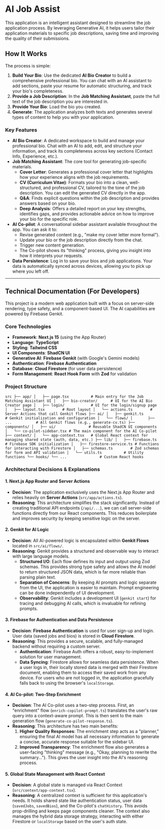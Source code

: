 # AI Job Assist

This application is an intelligent assistant designed to streamline the job application process. By leveraging Generative AI, it helps users tailor their application materials to specific job descriptions, saving time and improving the quality of their submissions.

## How It Works

The process is simple:

1.  **Build Your Bio**: Use the dedicated **AI Bio Creator** to build a comprehensive professional bio. You can chat with an AI assistant to add sections, paste your resume for automatic structuring, and track your bio's completeness.
2.  **Provide a Job Description**: In the **Job Matching Assistant**, paste the full text of the job description you are interested in.
3.  **Provide Your Bio**: Load the bio you created.
4.  **Generate**: The application analyzes both texts and generates several types of content to help you with your application.

### Key Features

-   **AI Bio Creator**: A dedicated workspace to build and manage your professional bio. Chat with an AI to add, edit, and structure your information, and track its completeness across key sections (Contact Info, Experience, etc.).
-   **Job Matching Assistant**: The core tool for generating job-specific materials.
    -   **Cover Letter**: Generates a professional cover letter that highlights how your experience aligns with the job requirements.
    -   **CV (Curriculum Vitae)**: Formats your bio into a clean, well-structured, and professional CV, tailored to the tone of the job description. You can edit the generated CV directly in the app.
    -   **Q&A**: Finds explicit questions within the job description and provides answers based on your bio.
    -   **Deep Analysis**: Offers a detailed report on your key strengths, identifies gaps, and provides actionable advice on how to improve your bio for the specific role.
-   **AI Co-pilot**: A conversational sidebar assistant available throughout the app. You can ask it to:
    -   Revise generated content (e.g., "make my cover letter more formal").
    -   Update your bio or the job description directly from the chat.
    -   Trigger new content generation.
    -   The Co-pilot shows its "thinking" process, giving you insight into how it interprets your requests.
-   **Data Persistence**: Log in to save your bios and job applications. Your data is automatically synced across devices, allowing you to pick up where you left off.

---

## Technical Documentation (For Developers)

This project is a modern web application built with a focus on server-side rendering, type safety, and a component-based UI. The AI capabilities are powered by Firebase Genkit.

### Core Technologies

-   **Framework**: **Next.js 15** (using the App Router)
-   **Language**: **TypeScript**
-   **Styling**: **Tailwind CSS**
-   **UI Components**: **ShadCN UI**
-   **Generative AI**: **Firebase Genkit** (with Google's Gemini models)
-   **Authentication**: **Firebase Authentication**
-   **Database**: **Cloud Firestore** (for user data persistence)
-   **Form Management**: **React Hook Form** with **Zod** for validation

### Project Structure

`
src
├── app/
│   ├── page.tsx          # Main entry for the Job Matching Assistant UI
│   ├── bio-creator/      # UI for the AI Bio Creator page
│   ├── login/            # UI for the login/signup page
│   ├── layout.tsx        # Root layout
│   └── actions.ts        # Server Actions that call Genkit flows
├── ai/
│   ├── genkit.ts         # Genkit initialization and configuration
│   └── flows/
│       ├── ...           # All Genkit flows (e.g., generate-cv.ts)
├── components/
│   ├── ui/               # Reusable ShadCN UI components
│   └── co-pilot-sidebar.tsx # The main component for the AI Co-pilot
├── context/
│   └── app-context.tsx   # Global React context for managing shared state (auth, data, etc.)
├── lib/
│   ├── firebase.ts       # Firebase SDK initialization
│   ├── firestore-service.ts # Functions for interacting with Firestore
│   ├── schemas.ts        # Zod schemas for form and API validation
│   └── utils.ts          # Utility functions
└── hooks/
    └── ...               # Custom React hooks
`

### Architectural Decisions & Explanations

#### 1. Next.js App Router and Server Actions

-   **Decision**: The application exclusively uses the Next.js App Router and relies heavily on **Server Actions** (`src/app/actions.ts`).
-   **Reasoning**: This architecture simplifies the stack significantly. Instead of creating traditional API endpoints (`/api/...`), we can call server-side functions directly from our React components. This reduces boilerplate and improves security by keeping sensitive logic on the server.

#### 2. Genkit for AI Logic

-   **Decision**: All AI-powered logic is encapsulated within **Genkit Flows** located in `src/ai/flows/`.
-   **Reasoning**: Genkit provides a structured and observable way to interact with large language models.
    -   **Structured I/O**: Each flow defines its input and output using Zod schemas. This provides strong type safety and allows the AI model to return structured JSON data, which is far more reliable than parsing plain text.
    -   **Separation of Concerns**: By keeping AI prompts and logic separate from the UI, the application is easier to maintain. Prompt engineering can be done independently of UI development.
    -   **Observability**: Genkit includes a development UI (`genkit start`) for tracing and debugging AI calls, which is invaluable for refining prompts.

#### 3. Firebase for Authentication and Data Persistence

-   **Decision**: **Firebase Authentication** is used for user sign-up and login. User data (saved jobs and bios) is stored in **Cloud Firestore**.
-   **Reasoning**: This provides a secure, scalable, and fully-managed backend without requiring a custom server.
    -   **Authentication**: Firebase Auth offers a robust, easy-to-implement solution for user management.
    -   **Data Syncing**: Firestore allows for seamless data persistence. When a user logs in, their locally stored data is merged with their Firestore document, enabling them to access their saved work from any device. For users who are not logged in, the application gracefully falls back to using the browser's `localStorage`.

#### 4. AI Co-pilot: Two-Step Enrichment

-   **Decision**: The AI Co-pilot uses a two-step process. First, an "enrichment" flow (`enrich-copilot-prompt.ts`) translates the user's raw query into a context-aware prompt. This is then sent to the main generation flow (`generate-co-pilot-response.ts`).
-   **Reasoning**: This architecture has two main benefits:
    1.  **Higher Quality Responses**: The enrichment step acts as a "planner," ensuring the final AI model has all necessary information to generate a concise, accurate response suitable for the sidebar UI.
    2.  **Improved Transparency**: The enrichment flow also generates a user-facing "thinking" message (e.g., "Okay, planning to rewrite the summary..."). This gives the user insight into the AI's reasoning process.

#### 5. Global State Management with React Context

-   **Decision**: A global state is managed via React Context (`src/context/app-context.tsx`).
-   **Reasoning**: A centralized context is sufficient for this application's needs. It holds shared state like authentication status, user data (`savedJobs`, `savedBios`), and the Co-pilot's `chatHistory`. This avoids prop-drilling and keeps page components cleaner. The context also manages the hybrid data storage strategy, interacting with either Firestore or `localStorage` based on the user's auth state.
